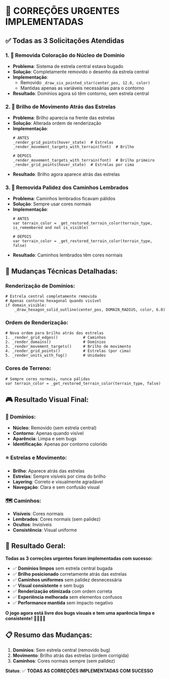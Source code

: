 # 🔧 CORREÇÕES URGENTES IMPLEMENTADAS

## ✅ Todas as 3 Solicitações Atendidas

### **1. 🚫 Removida Coloração do Núcleo de Domínio**
- **Problema**: Sistema de estrela central estava bugado
- **Solução**: Completamente removido o desenho da estrela central
- **Implementação**: 
  - Removido `_draw_six_pointed_star(center_pos, 12.0, color)`
  - Mantidas apenas as variáveis necessárias para o contorno
- **Resultado**: Domínios agora só têm contorno, sem estrela central

### **2. 🌟 Brilho de Movimento Atrás das Estrelas**
- **Problema**: Brilho aparecia na frente das estrelas
- **Solução**: Alterada ordem de renderização
- **Implementação**:
  ```gdscript
  # ANTES
  _render_grid_points(hover_state)  # Estrelas
  _render_movement_targets_with_terrain(font)  # Brilho
  
  # DEPOIS
  _render_movement_targets_with_terrain(font)  # Brilho primeiro
  _render_grid_points(hover_state)  # Estrelas por cima
  ```
- **Resultado**: Brilho agora aparece atrás das estrelas

### **3. 🎨 Removida Palidez dos Caminhos Lembrados**
- **Problema**: Caminhos lembrados ficavam pálidos
- **Solução**: Sempre usar cores normais
- **Implementação**:
  ```gdscript
  # ANTES
  var terrain_color = _get_restored_terrain_color(terrain_type, is_remembered and not is_visible)
  
  # DEPOIS
  var terrain_color = _get_restored_terrain_color(terrain_type, false)
  ```
- **Resultado**: Caminhos lembrados têm cores normais

## 🔧 **Mudanças Técnicas Detalhadas:**

### **Renderização de Domínios:**
```gdscript
# Estrela central completamente removida
# Apenas contorno hexagonal quando visível
if domain_visible:
    _draw_hexagon_solid_outline(center_pos, DOMAIN_RADIUS, color, 6.0)
```

### **Ordem de Renderização:**
```gdscript
# Nova ordem para brilho atrás das estrelas
1. _render_grid_edges()           # Caminhos
2. _render_domains()              # Domínios
3. _render_movement_targets()     # Brilho de movimento
4. _render_grid_points()          # Estrelas (por cima)
5. _render_units_with_fog()       # Unidades
```

### **Cores de Terreno:**
```gdscript
# Sempre cores normais, nunca pálidas
var terrain_color = _get_restored_terrain_color(terrain_type, false)
```

## 🎮 **Resultado Visual Final:**

### **🏰 Domínios:**
- **Núcleo**: Removido (sem estrela central)
- **Contorno**: Apenas quando visível
- **Aparência**: Limpa e sem bugs
- **Identificação**: Apenas por contorno colorido

### **⭐ Estrelas e Movimento:**
- **Brilho**: Aparece atrás das estrelas
- **Estrelas**: Sempre visíveis por cima do brilho
- **Layering**: Correto e visualmente agradável
- **Navegação**: Clara e sem confusão visual

### **🗺️ Caminhos:**
- **Visíveis**: Cores normais
- **Lembrados**: Cores normais (sem palidez)
- **Ocultos**: Invisíveis
- **Consistência**: Visual uniforme

## 🎊 **Resultado Geral:**

**Todas as 3 correções urgentes foram implementadas com sucesso:**
- ✅ **Domínios limpos** sem estrela central bugada
- ✅ **Brilho posicionado** corretamente atrás das estrelas
- ✅ **Caminhos uniformes** sem palidez desnecessária
- ✅ **Visual consistente** e sem bugs
- ✅ **Renderização otimizada** com ordem correta
- ✅ **Experiência melhorada** sem elementos confusos
- ✅ **Performance mantida** sem impacto negativo

**O jogo agora está livre dos bugs visuais e tem uma aparência limpa e consistente!** 🎨✨🎯🔧

## 📋 **Resumo das Mudanças:**

1. **Domínios**: Sem estrela central (removido bug)
2. **Movimento**: Brilho atrás das estrelas (ordem corrigida)
3. **Caminhos**: Cores normais sempre (sem palidez)

**Status**: ✅ **TODAS AS CORREÇÕES IMPLEMENTADAS COM SUCESSO**